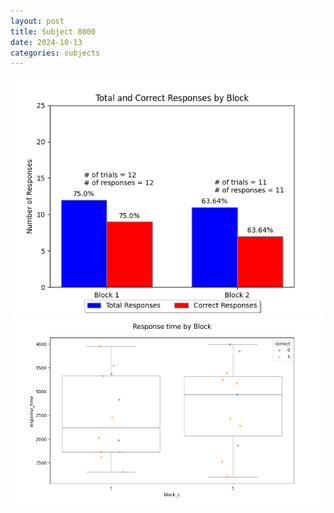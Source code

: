 ```yaml
---
layout: post
title: Subject 8000
date: 2024-10-13
categories: subjects
---
```


![](data/8000/run-12/8000_ATS_responses.png)
![](data/8000/run-12/8000_ATS_rt.png)
